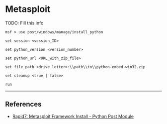 # Metasploit

TODO: Fill this info

```
msf > use post/windows/manage/install_python

set session <session_ID>

set python_version <version_number>

set python_url <URL_with_zip_file>

set file_path <drive_letter>:\\path\\to\\python-embed-win32.zip

set cleanup <true | false>

run
```

---
## References

- [Rapid7: Metasploit Framework Install - Python Post Module](https://github.com/rapid7/metasploit-framework/blob/master/documentation/modules/post/windows/manage/install_python.md)